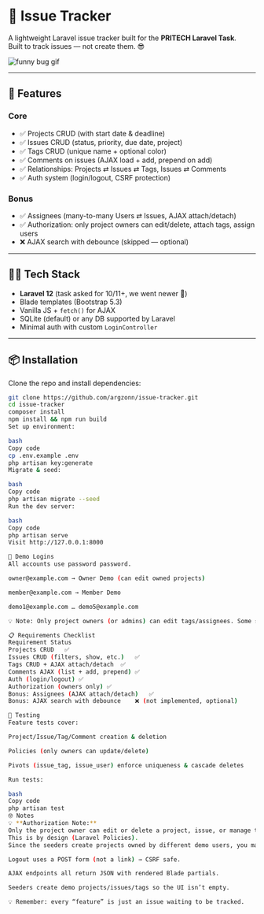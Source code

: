 # 🐛 Issue Tracker

A lightweight Laravel issue tracker built for the **PRITECH Laravel Task**.  
Built to track issues — not create them. 😎

![funny bug gif](https://media.giphy.com/media/l41YtZOb9EUABnuqA/giphy.gif)

---

## 🚀 Features

### Core
- ✅ Projects CRUD (with start date & deadline)
- ✅ Issues CRUD (status, priority, due date, project)
- ✅ Tags CRUD (unique name + optional color)
- ✅ Comments on issues (AJAX load + add, prepend on add)
- ✅ Relationships: Projects ⇄ Issues ⇄ Tags, Issues ⇄ Comments
- ✅ Auth system (login/logout, CSRF protection)

### Bonus
- ✅ Assignees (many-to-many Users ⇄ Issues, AJAX attach/detach)
- ✅ Authorization: only project owners can edit/delete, attach tags, assign users
- ❌ AJAX search with debounce (skipped — optional)

---

## 🧑‍💻 Tech Stack

- **Laravel 12** (task asked for 10/11+, we went newer 🚀)
- Blade templates (Bootstrap 5.3)
- Vanilla JS + `fetch()` for AJAX
- SQLite (default) or any DB supported by Laravel
- Minimal auth with custom `LoginController`

---

## 📦 Installation

Clone the repo and install dependencies:

```bash
git clone https://github.com/argzonn/issue-tracker.git
cd issue-tracker
composer install
npm install && npm run build
Set up environment:

bash
Copy code
cp .env.example .env
php artisan key:generate
Migrate & seed:

bash
Copy code
php artisan migrate --seed
Run the dev server:

bash
Copy code
php artisan serve
Visit http://127.0.0.1:8000

🔑 Demo Logins
All accounts use password password.

owner@example.com → Owner Demo (can edit owned projects)

member@example.com → Member Demo

demo1@example.com … demo5@example.com

💡 Note: Only project owners (or admins) can edit tags/assignees. Some seeded projects belong to Member Demo, so buttons may be hidden when logged in as Owner Demo.

📋 Requirements Checklist
Requirement	Status
Projects CRUD	✅
Issues CRUD (filters, show, etc.)	✅
Tags CRUD + AJAX attach/detach	✅
Comments AJAX (list + add, prepend)	✅
Auth (login/logout)	✅
Authorization (owners only)	✅
Bonus: Assignees (AJAX attach/detach)	✅
Bonus: AJAX search with debounce	❌ (not implemented, optional)

🧪 Testing
Feature tests cover:

Project/Issue/Tag/Comment creation & deletion

Policies (only owners can update/delete)

Pivots (issue_tag, issue_user) enforce uniqueness & cascade deletes

Run tests:

bash
Copy code
php artisan test
🤓 Notes
💡 **Authorization Note:**  
Only the project owner can edit or delete a project, issue, or manage tags/assignees.  
This is by design (Laravel Policies).  
Since the seeders create projects owned by different demo users, you may not see edit/delete buttons on every project unless you log in as its owner.

Logout uses a POST form (not a link) → CSRF safe.

AJAX endpoints all return JSON with rendered Blade partials.

Seeders create demo projects/issues/tags so the UI isn’t empty.

💡 Remember: every “feature” is just an issue waiting to be tracked. 